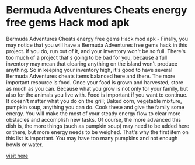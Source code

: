 # Bermuda Adventures Cheats energy free gems Hack mod apk

Bermuda Adventures Cheats energy free gems Hack mod apk - Finally, you may notice that you will have a Bermuda Adventures free gems hack in this project. If you do, run out of it, and your inventory won't be so full. There's too much of a project that's going to be bad for you, because a full inventory may mean that clearing anything on the island won't produce anything. So in keeping your inventory high, it's good to have several Bermuda Adventures cheats items balanced here and there. The more important resource is food. Once your food is grown and harvested, store as much as you can. Because what you grow is not only for your family, but also for the animals you live with. Food is important if you want to continue. It doesn't matter what you do on the grill; Baked corn, vegetable mixture, pumpkin soup, anything you can do. Cook these and give the family some energy. You will make the most of your steady energy flow to clear more obstacles and accomplish new tasks. Of course, the more advanced this dish is, the more things (such as pumpkin soup) may need to be added here or there, but more energy needs to be weighed. That's why the first item on this list is important. You may have too many pumpkins and not enough bowls or water.

<a href="https://yintamod.xyz/bermuda-adventures/">visit here</a>
